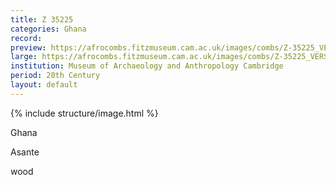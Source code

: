```yaml
---
title: Z 35225
categories: Ghana
record:
preview: https://afrocombs.fitzmuseum.cam.ac.uk/images/combs/Z-35225_VERSO.jpg
large: https://afrocombs.fitzmuseum.cam.ac.uk/images/combs/Z-35225_VERSO.jpg
institution: Museum of Archaeology and Anthropology Cambridge
period: 20th Century
layout: default
---
```

{% include structure/image.html %}

Ghana

Asante

wood
